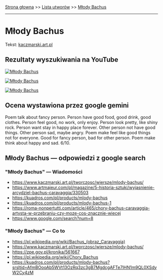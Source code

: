 [Strona głowna](../index.md) >> [Lista utworów](../list.md) >> [Młody Bachus](302.md)

---

# Młody Bachus

Tekst: [kaczmarski.art.pl](https://www.kaczmarski.art.pl/tworczosc/wiersze/mlody-bachus/)

## Rezultaty wyszukiwania na YouTube

[![Młody Bachus](http://img.youtube.com/vi/dTfZzDcx2DU/0.jpg)](https://www.youtube.com/watch?v=dTfZzDcx2DU "Jacek Kaczmarski - Młody Bachus  Tekst - YouTube")

[![Młody Bachus](http://img.youtube.com/vi/sABJptn6z_Q/0.jpg)](https://www.youtube.com/watch?v=sABJptn6z_Q "Jacek Kaczmarski - Młody Bachus - YouTube")

[![Młody Bachus](http://img.youtube.com/vi/y9HrqjJ9BVQ/0.jpg)](https://www.youtube.com/watch?v=y9HrqjJ9BVQ "Jacek Kaczmarski - Młody Bachus - YouTube")

## Ocena wystawiona przez google gemini

Poem talk about fancy person. Person have good food, good drink, good clothes. Person feel good, no work, only enjoy. Person look pretty, like shiny rock. Person want stay in happy place forever. Other person not have good things. Other person sad, maybe angry. Poem make feel like good things not for everyone. Good for fancy person, bad for other person. Poem make think about happy and sad. 6/10.


## Młody Bachus — odpowiedzi z google search

### "Młody Bachus" — Wiadomości

 - <https://www.kaczmarski.art.pl/tworczosc/wiersze/mlody-bachus/>
 - <https://www.artmajeur.com/pl/magazine/5-historia-sztuki/wyjasnienie-arcydziel-bachus-caravaggia/330503>
 - <https://kuadros.com/pl/products/mlody-bachus>
 - <https://kuadros.com/pl/products/mlody-bachus-1>
 - <https://roma-nonpertutti.com/article/465/chory-bachus-caravaggia-artysta-w-przebraniu-czy-moze-cos-znacznie-wiecej>
 - <https://www.google.com/search?num=8>

### "Młody Bachus" — Co to

 - <https://pl.wikipedia.org/wiki/Bachus_(obraz_Caravaggia)>
 - <https://www.kaczmarski.art.pl/tworczosc/wiersze/mlody-bachus/>
 - <https://zpe.gov.pl/kronika/561667>
 - <https://pl.wikipedia.org/wiki/Chory_Bachus>
 - <https://kuadros.com/pl/products/mlody-bachus?srsltid=AfmBOooAb5WVt13OzRq3zc3gB7MgdcgAFTe7lHN1m9QL0XSdyW2Cy4zM>

